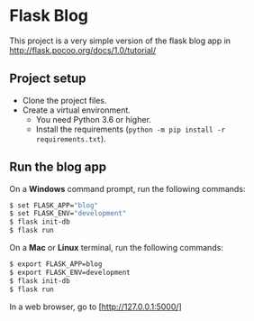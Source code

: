 # Flask Blog

This project is a very simple version of the flask blog app in http://flask.pocoo.org/docs/1.0/tutorial/

## Project setup

* Clone the project files.
* Create a virtual environment.
  * You need Python 3.6 or higher.
  * Install the requirements (`python -m pip install -r requirements.txt`).

## Run the blog app

On a **Windows** command prompt, run the following commands:

```sh
$ set FLASK_APP="blog"
$ set FLASK_ENV="development"
$ flask init-db
$ flask run
```

On a **Mac** or **Linux** terminal, run the following commands:

```sh
$ export FLASK_APP=blog
$ export FLASK_ENV=development
$ flask init-db
$ flask run
```

In a web browser, go to [http://127.0.0.1:5000/]